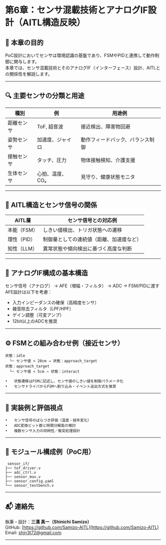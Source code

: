 # 第6章：センサ混載技術とアナログIF設計（AITL構造反映）

## 🎯 本章の目的

PoC設計においてセンサは環境認識の基盤であり、FSMやPIDと連携して動作制御に関与します。  
本章では、センサ混載技術とそのアナログIF（インターフェース）設計、AITLとの関係性を解説します。

---

## 🔍 主要センサの分類と用途

| 種別       | 例                    | 用途例                   |
|------------|------------------------|----------------------------|
| 距離センサ | ToF, 超音波             | 接近検出、障害物回避         |
| 姿勢センサ | 加速度、ジャイロ        | 動作フィードバック、バランス制御 |
| 接触センサ | タッチ、圧力             | 物体接触検知、介護支援         |
| 生体センサ | 心拍、温度、CO₂          | 見守り、健康状態モニタ         |

---

## 🧠 AITL構造とセンサ信号の関係

| AITL層     | センサ信号との対応例                      |
|------------|--------------------------------------------|
| 本能（FSM） | しきい値検出、トリガ状態への遷移             |
| 理性（PID） | 制御量としての連続値（距離、加速度など）       |
| 知性（LLM） | 異常状態や傾向検出に基づく高度な判断           |

---

## 🔌 アナログIF構成の基本構造

センサ信号（アナログ） → AFE（増幅・フィルタ） → ADC → FSM/PIDに渡す  
AFE設計は以下を考慮：

- 入力インピーダンスの確保（高精度センサ）
- 雑音除去フィルタ（LPF/HPF）
- ゲイン調整（可変アンプ）
- 12bit以上のADCを推奨

---

## ⚙️ FSMとの組み合わせ例（接近センサ）

```text
状態：idle
  └─ センサ値 < 20cm → 状態：approach_target
状態：approach_target
  └─ センサ値 < 5cm → 状態：interact
```

	•	状態遷移はFSMに記述し、センサ値のしきい値を制御パラメータ化
	•	センサドライバからFSMへ割り込み・イベント送出方式を推奨

---

## 🧪 実装例と評価視点
	•	センサ信号のばらつき評価（温度・経年変化）
	•	ADC変換ビット数と時間分解能の検討
	•	複数センサ入力の同時性／衝突処理設計

---

 ## 📁 モジュール構成例（PoC用）
```
 sensor_if/
├── tof_driver.v
├── adc_ctrl.v
├── sensor_mux.v
├── sensor_config.yaml
└── sensor_testbench.v
```
---

## 📬 連絡先

執筆・設計：**三溝 真一（Shinichi Samizo）**  
GitHub: [https://github.com/Samizo-AITL](https://github.com/Samizo-AITL)  
Email: shin3t72@gmail.com

---

